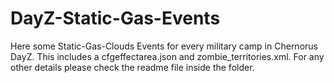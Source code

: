 # DayZ-Static-Gas-Events
Here some Static-Gas-Clouds Events for every military camp in Chernorus DayZ. This includes a cfgeffectarea.json and zombie_territories.xml. For any other details please check the readme file inside the folder.
